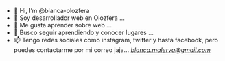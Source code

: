- 👋 Hi, I’m @blanca-olozfera
- 👀 Soy desarrollador web en Olozfera ...
- 🌱 Me gusta aprender sobre web ...
- 💞️ Busco seguir aprendiendo y conocer lugares ...
- 📫 Tengo redes sociales como instagram, twitter y hasta facebook, pero puedes contactarme por mi correo jaja...
    *blanca.malerva@gmail.com*

<!---
blanca-olozfera/blanca-olozfera is a ✨ special ✨ repository because its `README.md` (this file) appears on your GitHub profile.
You can click the Preview link to take a look at your changes.
--->
